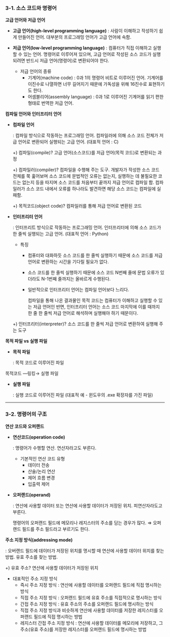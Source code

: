 ### 3-1. 소스 코드와 명령어

**고급 언어와 저급 언어**

- **고급 언어(high-level programming language)** : 사람이 이해하고 작성하기 쉽게 만들어진 언어. 대부분의 프로그래밍 언어가 고급 언어에 속함.

- **저급 언어(low-level programming language)** : 컴퓨터가 직접 이해하고 실행할 수 있는 언어. 명령어로 이루어져 있으며, 고급 언어로 작성된 소스 코드가 실행되려면 반드시 저급 언어(명령어)로 변환되어야 한다.
    - 저급 언어의 종류
        - 기계어(machine code) : 0과 1의 명령어 비트로 이루어진 언어. 기계어를 이진수로 나열하면 너무 길어지기 때문에 가독성을 위해 16진수로 표현하기도 한다.
        - 어셈블리어(assembly language) : 0과 1로 이루어진 기계어를 읽기 편한 형태로 번역한 저급 언어.

**컴파일 언어와 인터프리터 언어**

- **컴파일 언어**
    
    : 컴파일 방식으로 작동하는 프로그래밍 언어. 컴파일러에 의해 소스 코드 전체가 저급 언어로 변환되어 실행되는 고급 언어. (대표적 언어 : C)
    
    +) 컴파일(compile)? 고급 언어(소스코드)를 저급 언어(목적 코드)로 변환되는 과정
    
    +) 컴파일러(compiler)? 컴파일을 수행해 주는 도구. 개발자가 작성한 소스 코드 전체를 쭉 훑어보며 소스 코드에 문법적인 오류는 없는지, 실행하는 데 불필요한 코드는 없는지 등을 따지며 소스 코드를 처음부터 끝까지 저급 언어로 컴파일 함. 컴파일러가 소스 코드 내에서 오류를 하나라도 발견하면 해당 소스 코드는 컴파일에 실패함.
    
    +) 목적코드(object code)? 컴파일러를 통해 저급 언어로 변환된 코드
    
- **인터프리터 언어**
    
    : 인터프리트 방식으로 작동하는 프로그래밍 언어. 인터프리터에 의해 소스 코드가 한 줄씩 실행되는 고급 언어. (대표적 언어 : Python)
    
    - 특징
        - 컴퓨터와 대화하듯 소스 코드를 한 줄씩 실행하기 때문에 소스 코드를 저급 언어로 변환하는 시간을 기다릴 필요가 없다.
        - 소스 코드를 한 줄씩 실행하기 때문에 소스 코드 N번째 줄에 문법 오류가 있더라도 N-1번째 줄까지는 올바르게 수행된다.
        - 일반적으로 인터프리터 언어는 컴파일 언어보다 느리다.
            
            컴파일을 통해 나온 결과물인 목적 코드는 컴퓨터가 이해하고 실행할 수 있는 저급 언어인 반면, 인터프리터 언어는 소스 코드 마지막에 이를 때까지 한 줄 한 줄씩 저급 언어로 해석하며 실행해야 하기 때문이다.
            
    
    +) 인터프리터(interpreter)? 소스 코드를 한 줄씩 저급 언어로 변환하여 실행해 주는 도구
    

**목적 파일 vs 실행 파일**

- **목적 파일**
    
    : 목적 코드로 이루어진 파일
    

목적코드 —링킹→ 실행 파일

- **실행 파일**
    
    : 실행 코드로 이루어진 파일 (대표적 예 - 윈도우의 .exe 확장자를 가진 파일)
    

---

### 3-2. 명령어의 구조

**연산 코드와 오퍼랜드**

- **연산코드(operation code)**
    
    : 명령어가 수행할 연산. 연산자라고도 부른다.
    
    - 기본적인 연산 코드 유형
        - 데이터 전송
        - 산술/논리 연산
        - 제어 흐름 변경
        - 입출력 제어
- **오퍼랜드(operand)**
    
    : 연산에 사용할 데이터 또는 연산에 사용할 데이터가 저장된 위치. 피연산자라도고 부른다.
    
    명령어의 오퍼랜드 필드에 메모리나 레지스터의 주소를 담는 경우가 많다. ⇒ 오퍼랜드 필드를 주소 필드라고 부르기도 한다.
    

**주소 지정 방식(addressing mode)**

: 오버랜드 필드에 데이터가 저장된 위치를 명시할 때 연산에 사용할 데이터 위치를 찾는 방법. 유효 주소를 찾는 방법.

+) 유효 주소? 연산에 사용할 데이터가 저장된 위치

- 대표적인 주소 지정 방식
    - 즉시 주소 지정 방식 : 연산에 사용할 데이터를 오퍼랜드 필드에 직접 명시하는 방식
    - 직접 주소 지정 방식 : 오퍼랜드 필드에 유효 주소를 직접적으로 명시하는 방식
    - 간접 주소 지정 방식 : 유효 주소의 주소를 오퍼랜드 필드에 명시하는 방식
    - 직접 주소 지정 방식과 비슷하게 연산에 사용할 데이터를 저장한 레지스터를 오퍼랜드 필드에 직접 명시하는 방법
    - 레지스터 간접 주소 지정 방식 : 연산에 사용할 데이터를 메모리에 저장하고, 그 주소(유효 주소)를 저장한 레지스터를 오퍼랜드 필드에 명시하는 방법
